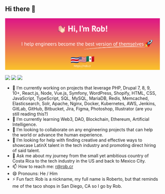 ## Hi there 👋

<img src="https://github.com/rmontero/rmontero/blob/main/header.png" alt="Rob's GitHub README header image">
<p><a href="https://www.x.com/rmonteroo/"><img src="https://img.shields.io/badge/twitter-%231DA1F2.svg?&style=for-the-badge&logo=twitter&logoColor=white" height=25></a> <a href="https://www.linkedin.com/in/rmontero/"><img src="https://img.shields.io/badge/linkedin-%230077B5.svg?&style=for-the-badge&logo=linkedin&logoColor=white" height=25></a> <a href="https://www.instagram.com/rmonteroo/"><img src="https://img.shields.io/badge/instagram-%23E4405F.svg?&style=for-the-badge&logo=instagram&logoColor=white" height=25></a></p>

- 🔭 I’m currently working on projects that leverage PHP, Drupal 7, 8, 9, 10+, React.js, Node, Vue.js, Symfony, WordPress, Shopify, HTML, CSS, JavaScript, TypeScript, SQL, MySQL, MariaDB, Redis, Memcached, Elasticsearch, Solr, Apache, Nginx, Docker, Kubernetes, AWS, Jenkins, GitLab, GitHub, Bitbucket, Jira, Figma, Photoshop, Illustrator (are you still reading this?)
- 🌱 I’m currently learning Web3, DAO, Blockchain, Ethereum, Artificial Intelligence.
- 👯 I’m looking to collaborate on any engineering projects that can help the world or advance the human experience.
- 🤔 I’m looking for help with finding creative and effective ways to showcase LatinX talent in the tech industry and promoting direct hiring of said talent.
- 💬 Ask me about my journey from the small yet ambitious country of Costa Rica to the tech industry in the US and back to Mexico City.
- 📫 How to reach me: r@rob.cr
- 😄 Pronouns: He / Him
- ⚡ Fun fact: Rob is a nickname, my full name is Roberto, but that reminds me of the taco shops in San Diego, CA so I go by Rob.
